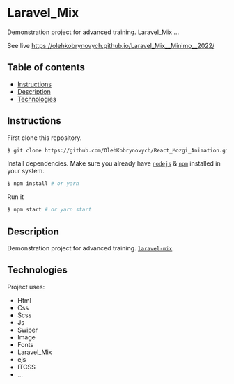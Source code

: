 # Laravel_Mix

Demonstration project for advanced training. Laravel_Mix ...

See live  https://olehkobrynovych.github.io/Laravel_Mix__Minimo__2022/

## Table of contents
* [Instructions](#Instructions)
* [Description](#Description)
* [Technologies](#Technologies)


## Instructions

First clone this repository.
```bash
$ git clone https://github.com/OlehKobrynovych/React_Mozgi_Animation.git
```

Install dependencies. Make sure you already have [`nodejs`](https://nodejs.org/en/) & [`npm`](https://www.npmjs.com/) installed in your system.
```bash
$ npm install # or yarn
```

Run it
```bash
$ npm start # or yarn start
```


## Description
Demonstration project for advanced training. [`laravel-mix`](https://laravel-mix.com/docs/6.0/installation).

## Technologies
Project uses:
* Html
* Css
* Scss
* Js
* Swiper
* Image
* Fonts
* Laravel_Mix
* ejs
* ITCSS
* ...
